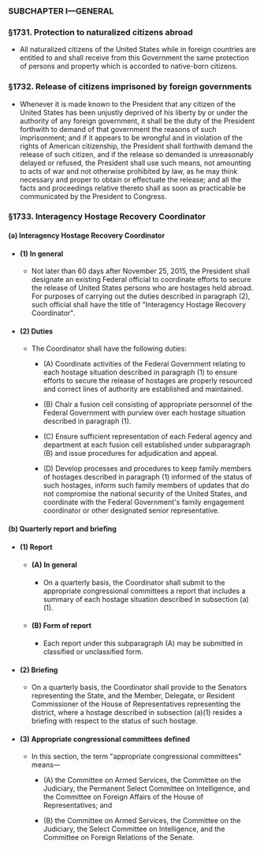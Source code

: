 ### SUBCHAPTER I—GENERAL

### §1731. Protection to naturalized citizens abroad
* All naturalized citizens of the United States while in foreign countries are entitled to and shall receive from this Government the same protection of persons and property which is accorded to native-born citizens.

### §1732. Release of citizens imprisoned by foreign governments
* Whenever it is made known to the President that any citizen of the United States has been unjustly deprived of his liberty by or under the authority of any foreign government, it shall be the duty of the President forthwith to demand of that government the reasons of such imprisonment; and if it appears to be wrongful and in violation of the rights of American citizenship, the President shall forthwith demand the release of such citizen, and if the release so demanded is unreasonably delayed or refused, the President shall use such means, not amounting to acts of war and not otherwise prohibited by law, as he may think necessary and proper to obtain or effectuate the release; and all the facts and proceedings relative thereto shall as soon as practicable be communicated by the President to Congress.

### §1733. Interagency Hostage Recovery Coordinator
#### (a) Interagency Hostage Recovery Coordinator
* #### (1) In general
  * Not later than 60 days after November 25, 2015, the President shall designate an existing Federal official to coordinate efforts to secure the release of United States persons who are hostages held abroad. For purposes of carrying out the duties described in paragraph (2), such official shall have the title of "Interagency Hostage Recovery Coordinator".

* #### (2) Duties
  * The Coordinator shall have the following duties:

    * (A) Coordinate activities of the Federal Government relating to each hostage situation described in paragraph (1) to ensure efforts to secure the release of hostages are properly resourced and correct lines of authority are established and maintained.

    * (B) Chair a fusion cell consisting of appropriate personnel of the Federal Government with purview over each hostage situation described in paragraph (1).

    * (C) Ensure sufficient representation of each Federal agency and department at each fusion cell established under subparagraph (B) and issue procedures for adjudication and appeal.

    * (D) Develop processes and procedures to keep family members of hostages described in paragraph (1) informed of the status of such hostages, inform such family members of updates that do not compromise the national security of the United States, and coordinate with the Federal Government's family engagement coordinator or other designated senior representative.

#### (b) Quarterly report and briefing
* #### (1) Report
  * #### (A) In general
    * On a quarterly basis, the Coordinator shall submit to the appropriate congressional committees a report that includes a summary of each hostage situation described in subsection (a)(1).

  * #### (B) Form of report
    * Each report under this subparagraph (A) may be submitted in classified or unclassified form.

* #### (2) Briefing
  * On a quarterly basis, the Coordinator shall provide to the Senators representing the State, and the Member, Delegate, or Resident Commissioner of the House of Representatives representing the district, where a hostage described in subsection (a)(1) resides a briefing with respect to the status of such hostage.

* #### (3) Appropriate congressional committees defined
  * In this section, the term "appropriate congressional committees" means—

    * (A) the Committee on Armed Services, the Committee on the Judiciary, the Permanent Select Committee on Intelligence, and the Committee on Foreign Affairs of the House of Representatives; and

    * (B) the Committee on Armed Services, the Committee on the Judiciary, the Select Committee on Intelligence, and the Committee on Foreign Relations of the Senate.